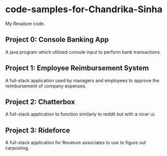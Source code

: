 # code-samples-for-Chandrika-Sinha
My Revature code.

## Project 0: Console Banking App
A java program which utilized console input to perform bank transactions.

## Project 1: Employee Reimbursement System
A full-stack application used by managers and employees to approve the reimbursement of company 
expenses.

## Project 2: Chatterbox
A full-stack application to function similarly to reddit but with a nicer ui.

## Project 3: Rideforce
A full-stack application for Revature associates to use to figure out carpooling.
